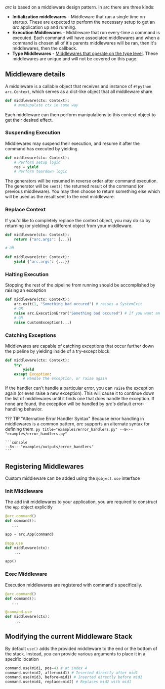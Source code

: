 
*arc* is based on a middleware design pattern. In arc there are three kinds:

- **Initialization middlewares** - Middleware that run a single time on startup. These are expected to perform the necessary setup to get an *arc* application up and running.
- **Execution Middlewares** - Middleware that run every-time a command is executed. Each command will have associated middlewares and when a command is chosen all of it's parents middlewares will be ran, then it's middlewares, then the callback.
- **Type Middlewares** - [Middlewares that operate on the type level](./parameters/types/type-middleware.md). These middlewares are unique and will not be covered on this page.

## Middleware details
A middleware is a callable object that receives and instance of `#!python arc.Context`, which serves as a dict-like object that all middleware share.
```py
def middleware(ctx: Context):
	# maniupulate ctx in some way
```
Each middleware can then perform manipulations to this context object to get their desired effect.

### Suspending Execution
Middlewares may suspend their execution, and resume it after the command has executed by yielding.
```py
def middleware(ctx: Context):
	# Perform setup logic
	res = yield
	# Perform teardown logic
```

The generators will be resumed in reverse order after command execution. The generator will be `sent()` the returned result of the command (or previous middleware). You may then choose to return something else which will be used as the result sent to the next middleware.

### Replace Context
If you'd like to completely replace the context object, you may do so by returning (or yielding) a different object from your middleware.

```py
def middleware(ctx: Context):
	return {"arc.args": {...}}

# OR

def middleware(ctx: Context):
	yield {"arc.args": {...}}
```

### Halting Execution
Stopping the rest of the pipeline from running should be accomplished by raising an exception
```py
def middleware(ctx: Context):
	arc.exit(1, "Something bad occured") # raises a SystemExit
	# OR
	raise arc.ExecutionError("Something bad occured") # If you want an exception that other middlewares can catch
	# OR
	raise CustomException(...)
```

### Catching Exceptions
Middlewares are capable of catching exceptions that occur further down the pipeline by yielding inside of a try-except block:
```py
def middleware(ctx: Context):
    try:
        yield
    except Exception:
        # Handle the exception, or raise again
```


If the handler can't handle a particular error, you can `raise` the exception again (or even raise a new exception). This will cause it to continue down the list of middlewares until it finds one that does handle the exception. If none are found, the exception will be handled by *arc's* default error-handling behavior.

??? TIP "Alternative Error Handler Syntax"
    Because error handling in middlewares is a common pattern, *arc* supports
    an alternate syntax for defining them.
    ```py title="examples/error_handlers.py"
    --8<-- "examples/error_handlers.py"
    ```

    ```console
    --8<-- "examples/outputs/error_handlers"
    ```

## Registering Middlewares
Custom middleware can be added using the `@object.use` interface
### Init Middleware
The add init middlewares to your application, you are required to construct the `App` object explicitly
```py
@arc.command()
def command():
   ...

app = arc.App(command)

@app.use
def middleware(ctx):
    ...

app()
```
### Exec Middleware
Execution middlewares are registered with command's specifically.
```py
@arc.command()
def command():
   ...

@command.use
def middleware(ctx):
    ...
```

## Modifying the current Middleware Stack
By default `use()` adds the provided middleware to the end or the bottom of the stack. Instead, you can provide various arguments to place it in a specific location

```py
command.use(mid1, pos=4) # at index 4
command.use(mid2, after=mid1) # Inserted directly after mid1
command.use(mid3, before=mid1) # Inserted directly before mid1
command.use(mid4, replace=mid2) # Replaces mid2 with mid1
```
